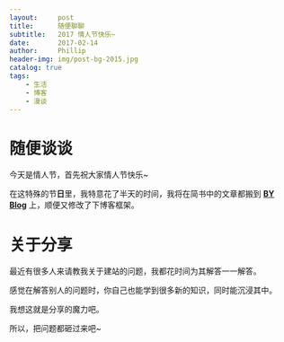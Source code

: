 ```yaml
---
layout:     post
title:      随便聊聊
subtitle:   2017 情人节快乐~
date:       2017-02-14
author:     Phillip
header-img: img/post-bg-2015.jpg
catalog: true
tags:
    - 生活
    - 博客
    - 漫谈
---
```


# 随便谈谈

今天是情人节，首先祝大家情人节快乐~

在这特殊的节**日**里，我特意花了半天的时间，我将在简书中的文章都搬到 [**BY Blog**](http://qiubaiying.github.io) 上，顺便又修改了下博客框架。

# 关于分享

最近有很多人来请教我关于建站的问题，我都花时间为其解答一一解答。

感觉在解答别人的问题时，你自己也能学到很多新的知识，同时能沉浸其中。

我想这就是分享的魔力吧。

所以，把问题都砸过来吧~



